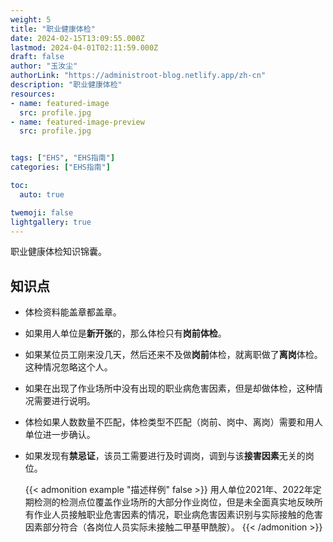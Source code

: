 ```yaml
---
weight: 5
title: "职业健康体检"
date: 2024-02-15T13:09:55.000Z
lastmod: 2024-04-01T02:11:59.000Z
draft: false
author: "玉汝尘"
authorLink: "https://administroot-blog.netlify.app/zh-cn"
description: "职业健康体检" 
resources:
- name: featured-image
  src: profile.jpg
- name: featured-image-preview
  src: profile.jpg


tags: ["EHS", "EHS指南"]
categories: ["EHS指南"]

toc:
  auto: true

twemoji: false
lightgallery: true
---
```


职业健康体检知识锦囊。

<!--more-->

## 知识点

- 体检资料能盖章都盖章。
- 如果用人单位是**新开张**的，那么体检只有**岗前体检**。
- 如果某位员工刚来没几天，然后还来不及做**岗前**体检，就离职做了**离岗**体检。这种情况忽略这个人。
- 如果在出现了作业场所中没有出现的职业病危害因素，但是却做体检，这种情况需要进行说明。
- 体检如果人数数量不匹配，体检类型不匹配（岗前、岗中、离岗）需要和用人单位进一步确认。
- 如果发现有**禁忌证**，该员工需要进行及时调岗，调到与该**接害因素**无关的岗位。

    {{< admonition example "描述样例" false >}}
用人单位2021年、2022年定期检测的检测点位覆盖作业场所的大部分作业岗位，但是未全面真实地反映所有作业人员接触职业危害因素的情况，职业病危害因素识别与实际接触的危害因素部分符合（各岗位人员实际未接触二甲基甲酰胺）。
    {{< /admonition >}}

